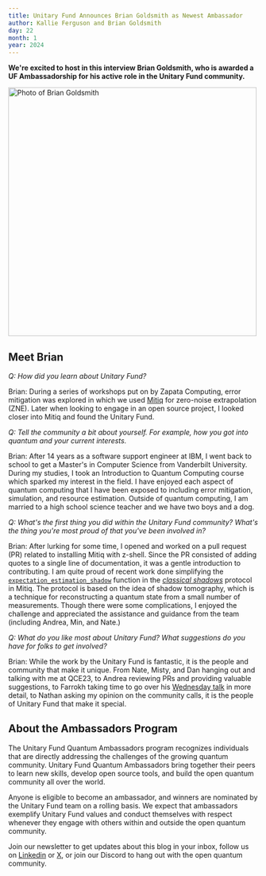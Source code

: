 ```yaml
---
title: Unitary Fund Announces Brian Goldsmith as Newest Ambassador
author: Kallie Ferguson and Brian Goldsmith
day: 22
month: 1
year: 2024
---
```


**We're excited to host in this interview Brian Goldsmith, who is awarded a UF Ambassadorship for his active role in the Unitary Fund community.**

<img src="/images/bdg_cropped.jpg" alt="Photo of Brian Goldsmith" width="500">

## Meet Brian

_Q: How did you learn about Unitary Fund?_

Brian: During a series of workshops put on by Zapata Computing, error mitigation was explored in which we used [Mitiq](https://mitiq.readthedocs.io/en/stable/index.html) for zero-noise extrapolation (ZNE). Later when looking to engage in an open source project, I looked closer into Mitiq and found the Unitary Fund.

_Q: Tell the community a bit about yourself. For example, how you got into quantum and your current interests._

Brian: After 14 years as a software support engineer at IBM, I went back to school to get a Master's in Computer Science from Vanderbilt University. During my studies, I took an Introduction to Quantum Computing course which sparked my interest in the field. I have enjoyed each aspect of quantum computing that I have been exposed to including error mitigation, simulation, and resource estimation. Outside of quantum computing, I am married to a high school science teacher and we have two boys and a dog.

_Q: What's the first thing you did within the Unitary Fund community? What's the thing you're most proud of that you've been involved in?_

Brian: After lurking for some time, I opened and worked on a pull request (PR) related to installing Mitiq with z-shell. Since the PR consisted of adding quotes to a single line of documentation, it was a gentle introduction to contributing. I am quite proud of recent work done simplifying the [`expectation_estimation_shadow`](https://mitiq.readthedocs.io/en/stable/apidoc.html#mitiq.shadows.classical_postprocessing.expectation_estimation_shadow) function in the [*classical shadows*](https://mitiq.readthedocs.io/en/stable/guide/shadows.html) protocol in Mitiq. The protocol is based on the idea of shadow tomography, which is a technique for reconstructing a quantum state from a small number of measurements. Though there were some complications, I enjoyed the challenge and appreciated the assistance and guidance from the team (including Andrea, Min, and Nate.)

_Q: What do you like most about Unitary Fund? What suggestions do you have for folks to get involved?_

Brian: While the work by the Unitary Fund is fantastic, it is the people and community that make it unique. From Nate, Misty, and Dan hanging out and talking with me at QCE23, to Andrea reviewing PRs and providing valuable suggestions, to Farrokh taking time to go over his [Wednesday talk](https://github.com/unitaryfoundation/quantum-wednesday) in more detail, to Nathan asking my opinion on the community calls, it is the people of Unitary Fund that make it special.

## About the Ambassadors Program

The Unitary Fund Quantum Ambassadors program recognizes individuals that are directly addressing the challenges of the growing quantum community. Unitary Fund Quantum Ambassadors bring together their peers to learn new skills, develop open source tools, and build the open quantum community all over the world.

Anyone is eligible to become an ambassador, and winners are nominated by the Unitary Fund team on a rolling basis. We expect that ambassadors exemplify Unitary Fund values and conduct themselves with respect whenever they engage with others within and outside the open quantum community.

Join our newsletter to get updates about this blog in your inbox, follow us on [Linkedin](https://www.linkedin.com/company/unitary-fund) or [X](https://twitter.com/unitaryfund), or join our Discord to hang out with the open quantum community.
